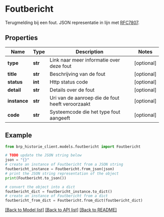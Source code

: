 # Foutbericht

Terugmelding bij een fout. JSON representatie in lijn met [RFC7807](https://tools.ietf.org/html/rfc7807).

## Properties

Name | Type | Description | Notes
------------ | ------------- | ------------- | -------------
**type** | **str** | Link naar meer informatie over deze fout | [optional] 
**title** | **str** | Beschrijving van de fout | [optional] 
**status** | **int** | Http status code | [optional] 
**detail** | **str** | Details over de fout | [optional] 
**instance** | **str** | Uri van de aanroep die de fout heeft veroorzaakt | [optional] 
**code** | **str** | Systeemcode die het type fout aangeeft | [optional] 

## Example

```python
from brp_historie_client.models.foutbericht import Foutbericht

# TODO update the JSON string below
json = "{}"
# create an instance of Foutbericht from a JSON string
foutbericht_instance = Foutbericht.from_json(json)
# print the JSON string representation of the object
print(Foutbericht.to_json())

# convert the object into a dict
foutbericht_dict = foutbericht_instance.to_dict()
# create an instance of Foutbericht from a dict
foutbericht_from_dict = Foutbericht.from_dict(foutbericht_dict)
```
[[Back to Model list]](../README.md#documentation-for-models) [[Back to API list]](../README.md#documentation-for-api-endpoints) [[Back to README]](../README.md)


